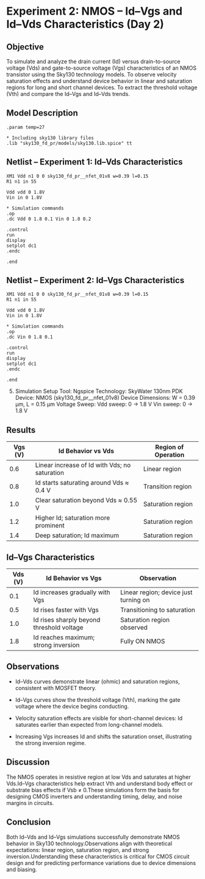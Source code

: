 # Experiment 2: NMOS – Id–Vgs and Id–Vds Characteristics (Day 2)
## Objective

To simulate and analyze the drain current (Id) versus drain-to-source voltage (Vds) and gate-to-source voltage (Vgs) characteristics of an NMOS transistor using the Sky130 technology models.
To observe velocity saturation effects and understand device behavior in linear and saturation regions for long and short channel devices.
To extract the threshold voltage (Vth) and compare the Id–Vgs and Id–Vds trends.

## Model Description
```spice
.param temp=27

* Including sky130 library files
.lib "sky130_fd_pr/models/sky130.lib.spice" tt
```
## Netlist – Experiment 1: Id–Vds Characteristics
```spice
XM1 Vdd n1 0 0 sky130_fd_pr__nfet_01v8 w=0.39 l=0.15
R1 n1 in 55

Vdd vdd 0 1.8V
Vin in 0 1.8V

* Simulation commands
.op
.dc Vdd 0 1.8 0.1 Vin 0 1.8 0.2

.control
run
display
setplot dc1
.endc

.end
```
## Netlist – Experiment 2: Id–Vgs Characteristics
```spice
XM1 Vdd n1 0 0 sky130_fd_pr__nfet_01v8 w=0.39 l=0.15
R1 n1 in 55

Vdd vdd 0 1.8V
Vin in 0 1.8V

* Simulation commands
.op
.dc Vin 0 1.8 0.1

.control
run
display
setplot dc1
.endc

.end
```
5. Simulation Setup
Tool: Ngspice
Technology: SkyWater 130nm PDK
Device: NMOS (sky130_fd_pr__nfet_01v8)
Device Dimensions: W = 0.39 µm, L = 0.15 µm
Voltage Sweep:
Vdd sweep: 0 → 1.8 V
Vin sweep: 0 → 1.8 V

## Results
| Vgs (V) | Id Behavior vs Vds                            | Region of Operation |
| ------- | --------------------------------------------- | ------------------- |
| 0.6     | Linear increase of Id with Vds; no saturation | Linear region       |
| 0.8     | Id starts saturating around Vds ≈ 0.4 V       | Transition region   |
| 1.0     | Clear saturation beyond Vds ≈ 0.55 V          | Saturation region   |
| 1.2     | Higher Id; saturation more prominent          | Saturation region   |
| 1.4     | Deep saturation; Id maximum                   | Saturation region   |

## Id–Vgs Characteristics 
| Vds (V) | Id Behavior vs Vgs                        | Observation                           |
| ------- | ----------------------------------------- | ------------------------------------- |
| 0.1     | Id increases gradually with Vgs           | Linear region; device just turning on |
| 0.5     | Id rises faster with Vgs                  | Transitioning to saturation           |
| 1.0     | Id rises sharply beyond threshold voltage | Saturation region observed            |
| 1.8     | Id reaches maximum; strong inversion      | Fully ON NMOS                         |

## Observations

- Id–Vds curves demonstrate linear (ohmic) and saturation regions, consistent with MOSFET theory.

- Id–Vgs curves show the threshold voltage (Vth), marking the gate voltage where the device begins conducting.
 
- Velocity saturation effects are visible for short-channel devices: Id saturates earlier than expected from long-channel models.

- Increasing Vgs increases Id and shifts the saturation onset, illustrating the strong inversion regime.

## Discussion

The NMOS operates in resistive region at low Vds and saturates at higher Vds.Id–Vgs characteristics help extract Vth and understand body effect or substrate bias effects if Vsb ≠ 0.These simulations form the basis for designing CMOS inverters and understanding timing, delay, and noise margins in circuits.

## Conclusion

Both Id–Vds and Id–Vgs simulations successfully demonstrate NMOS behavior in Sky130 technology.Observations align with theoretical expectations: linear region, saturation region, and strong inversion.Understanding these characteristics is critical for CMOS circuit design and for predicting performance variations due to device dimensions and biasing.
